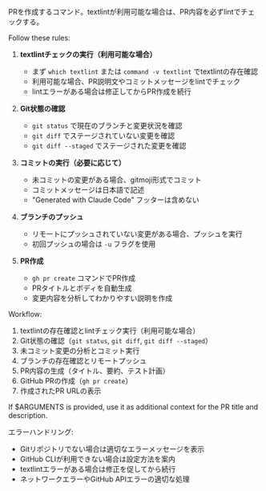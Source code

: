PRを作成するコマンド。textlintが利用可能な場合は、PR内容を必ずlintでチェックする。

Follow these rules:

1. **textlintチェックの実行（利用可能な場合）**
   - まず `which textlint` または `command -v textlint` でtextlintの存在確認
   - 利用可能な場合、PR説明文やコミットメッセージをlintでチェック
   - lintエラーがある場合は修正してからPR作成を続行

2. **Git状態の確認**
   - `git status` で現在のブランチと変更状況を確認
   - `git diff` でステージされていない変更を確認
   - `git diff --staged` でステージされた変更を確認

3. **コミットの実行（必要に応じて）**
   - 未コミットの変更がある場合、gitmoji形式でコミット
   - コミットメッセージは日本語で記述
   - "Generated with Claude Code" フッターは含めない

4. **ブランチのプッシュ**
   - リモートにプッシュされていない変更がある場合、プッシュを実行
   - 初回プッシュの場合は `-u` フラグを使用

5. **PR作成**
   - `gh pr create` コマンドでPR作成
   - PRタイトルとボディを自動生成
   - 変更内容を分析してわかりやすい説明を作成

Workflow:
1. textlintの存在確認とlintチェック実行（利用可能な場合）
2. Git状態の確認（`git status`, `git diff`, `git diff --staged`）
3. 未コミット変更の分析とコミット実行
4. ブランチの存在確認とリモートプッシュ
5. PR内容の生成（タイトル、要約、テスト計画）
6. GitHub PRの作成（`gh pr create`）
7. 作成されたPR URLの表示

If $ARGUMENTS is provided, use it as additional context for the PR title and description.

エラーハンドリング:
- Gitリポジトリでない場合は適切なエラーメッセージを表示
- GitHub CLIが利用できない場合は設定方法を案内
- textlintエラーがある場合は修正を促してから続行
- ネットワークエラーやGitHub APIエラーの適切な処理